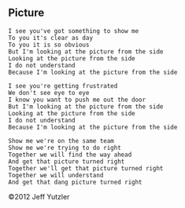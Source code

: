 ## Picture

    I see you've got something to show me
    To you it's clear as day
    To you it is so obvious
    But I'm looking at the picture from the side
    Looking at the picture from the side
    I do not understand
    Because I'm looking at the picture from the side
    
    I see you're getting frustrated
    We don't see eye to eye
    I know you want to push me out the door
    But I'm looking at the picture from the side
    Looking at the picture from the side
    I do not understand
    Because I'm looking at the picture from the side
    
    Show me we're on the same team
    Show me we're trying to do right
    Together we will find the way ahead
    And get that picture turned right
    Together we'll get that picture turned right
    Together we will understand
    And get that dang picture turned right
    
    
©2012 Jeff Yutzler
